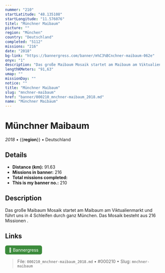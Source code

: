 ```yaml
---
nummer: "210"
startLatitude: "48.135108"
startLongitude: "11.576076"
titel: "Münchner Maibaum"
picture: ""
region: "München"
country: "Deutschland"
completed: "5112"
missions: "216"
date: "2018"
bg-link: "https://bannergress.com/banner/m%C3%BCnchner-maibaum-062e"
onyx: "1"
description: "Das große Maibaum Mosaik startet am Maibaum am Viktualienmarkt und führt uns in 4 Schleifen durch ganz München. Das Mosaik besteht aus 216 Missionen ."
lengthKMeters: "91,63"
umap: ""
missionDay: ""
notice: ""
title: "Münchner Maibaum"
slug: "mnchner-maibaum"
href: "banner/000210_mnchner-maibaum_2018.md"
name: "Münchner Maibaum"
---
```

# Münchner Maibaum

*2018* • {{__region__}} • Deutschland





## Details
- **Distance (km):** 91.63
- **Missions in banner:** 216
- **Total missions completed:** 
- **This is my banner no.:** 210



## Description
Das große Maibaum Mosaik startet am Maibaum am Viktualienmarkt und führt uns in 4 Schleifen durch ganz München. Das Mosaik besteht aus 216 Missionen .



## Links
<a href="https://bannergress.com/banner/m%C3%BCnchner-maibaum-062e" target="_blank" style="display:inline-block;margin-right:8px;padding:6px 12px;background:#3c8b3c;color:#fff;text-decoration:none;border-radius:6px;">🔗 Bannergress</a>



> File: `000210_mnchner-maibaum_2018.md` • #000210 • Slug: `mnchner-maibaum`
